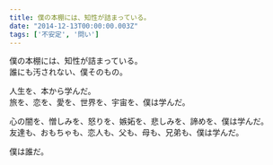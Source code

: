 ```yaml
---
title: 僕の本棚には、知性が詰まっている。
date: "2014-12-13T00:00:00.003Z"
tags: ['不安定', '問い']
---
```


僕の本棚には、知性が詰まっている。  
誰にも汚されない、僕そのもの。

人生を、本から学んだ。  
旅を、恋を、愛を、世界を、宇宙を、僕は学んだ。

心の闇を、憎しみを、怒りを、嫉妬を、悲しみを、諦めを、僕は学んだ。  
友達も、おもちゃも、恋人も、父も、母も、兄弟も、僕は学んだ。

僕は誰だ。
